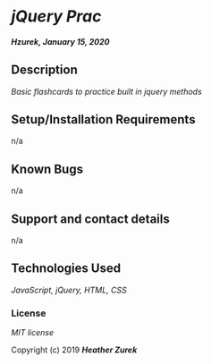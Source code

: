 # _jQuery Prac_

#### _Hzurek, January 15, 2020_

## Description

_Basic flashcards to practice built in jquery methods_

## Setup/Installation Requirements

n/a

## Known Bugs

n/a

## Support and contact details

n/a

## Technologies Used

_JavaScript, jQuery, HTML, CSS_

### License

*MIT license*

Copyright (c) 2019 **_Heather Zurek_**
